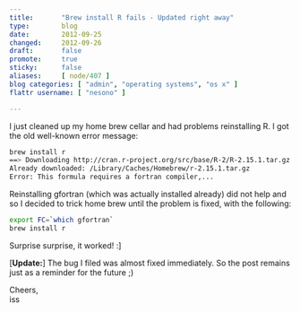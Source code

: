 ```yaml
---
title:       "Brew install R fails - Updated right away"
type:        blog
date:        2012-09-25
changed:     2012-09-26
draft:       false
promote:     true
sticky:      false
aliases:     [ node/407 ]
blog categories: [ "admin", "operating systems", "os x" ]
flattr username: [ "nesono" ]

---
```


I just cleaned up my home brew cellar and had problems reinstalling R.
I got the old well-known error message:

```bash
brew install r
==> Downloading http://cran.r-project.org/src/base/R-2/R-2.15.1.tar.gz
Already downloaded: /Library/Caches/Homebrew/r-2.15.1.tar.gz
Error: This formula requires a fortran compiler,...
```

Reinstalling gfortran (which was actually installed already) did not help and so I decided to trick home brew until the problem is fixed, with the following:

```bash
export FC=`which gfortran`
brew install r
```

Surprise surprise, it worked! :]

[**Update:**] The bug I filed was almost fixed immediately. So the post remains just as a reminder for the future ;)

Cheers,  
iss

